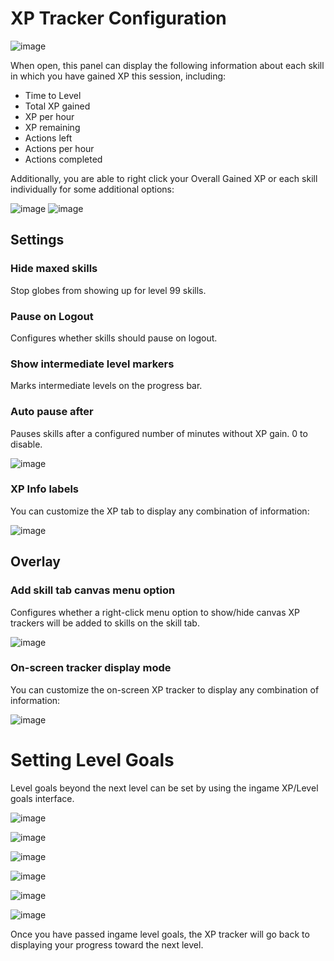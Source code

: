 # XP Tracker Configuration

![image](https://raw.githubusercontent.com/runelite/wiki/master/img/XP-Tracker-example.gif)

When open, this panel can display the following information about each skill in which you have gained XP this session, including:
* Time to Level
* Total XP gained
* XP per hour
* XP remaining
* Actions left
* Actions per hour
* Actions completed

Additionally, you are able to right click your Overall Gained XP or each skill individually for some additional options:

![image](https://raw.githubusercontent.com/runelite/wiki/master/img/XP-Tracker-overall-options.png)
![image](https://raw.githubusercontent.com/runelite/wiki/master/img/XP-Tracker-singular-options.png)

## Settings

### Hide maxed skills

Stop globes from showing up for level 99 skills.

### Pause on Logout

Configures whether skills should pause on logout.

### Show intermediate level markers

Marks intermediate levels on the progress bar.

### Auto pause after

Pauses skills after a configured number of minutes without XP gain. 0 to disable.

![image](https://raw.githubusercontent.com/runelite/wiki/master/img/XP-Tracker-paused.png)


### XP Info labels

You can customize the XP tab to display any combination of information:

![image](https://raw.githubusercontent.com/runelite/wiki/master/img/XP-Tracker-skill-display.png)

## Overlay

### Add skill tab canvas menu option

Configures whether a right-click menu option to show/hide canvas XP trackers will be added to skills on the skill tab.

![image](https://raw.githubusercontent.com/runelite/wiki/master/img/XP-Tracker-add-to-canvas.png)

### On-screen tracker display mode

You can customize the on-screen XP tracker to display any combination of information:

![image](https://raw.githubusercontent.com/runelite/wiki/master/img/XP-Tracker-canvas-display.png)

# Setting Level Goals

Level goals beyond the next level can be set by using the ingame XP/Level goals interface.

![image](https://raw.githubusercontent.com/runelite/wiki/master/img/XP-Tracker-setup-xp-drops.png)

![image](https://raw.githubusercontent.com/runelite/wiki/master/img/XP-Tracker-goal-skill.png)

![image](https://raw.githubusercontent.com/runelite/wiki/master/img/XP-Tracker-goal-start.png)

![image](https://raw.githubusercontent.com/runelite/wiki/master/img/XP-Tracker-goal-end.png)

![image](https://raw.githubusercontent.com/runelite/wiki/master/img/XP-Tracker-goal-save.png)

![image](https://raw.githubusercontent.com/runelite/wiki/master/img/XP-Tracker-goal-display.png)

Once you have passed ingame level goals, the XP tracker will go back to displaying your progress toward the next level.